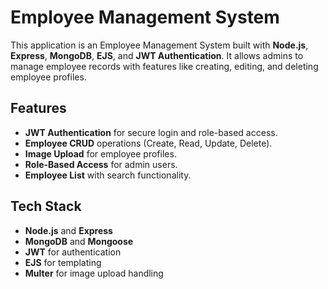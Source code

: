 # Employee Management System

This application is an Employee Management System built with **Node.js**, **Express**, **MongoDB**, **EJS**, and **JWT Authentication**. It allows admins to manage employee records with features like creating, editing, and deleting employee profiles.

## Features

- **JWT Authentication** for secure login and role-based access.
- **Employee CRUD** operations (Create, Read, Update, Delete).
- **Image Upload** for employee profiles.
- **Role-Based Access** for admin users.
- **Employee List** with search functionality.

## Tech Stack

- **Node.js** and **Express**
- **MongoDB** and **Mongoose**
- **JWT** for authentication
- **EJS** for templating
- **Multer** for image upload handling
